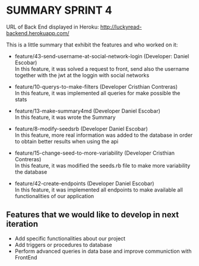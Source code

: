 # SUMMARY SPRINT 4

URL of Back End displayed in Heroku:
    http://luckyread-backend.herokuapp.com/

This is a little summary that exhibit the features and who worked on it:

* feature/43-send-username-at-social-network-login (Developer: Daniel Escobar) </br>
    In this feature, it was solved a request to front, send also the username together with the jwt at the loggin with social networks

* feature/10-querys-to-make-filters (Developer Cristhian Contreras) </br>
    In this feature, it was implemented all queries for make possible the stats

* feature/13-make-summary4md (Developer Daniel Escobar) </br>
    In this feature, it was wrote the Summary

* feature/8-modify-seedsrb (Developer Daniel Escobar)  </br>
    In this feature, more real information was added to the database in order to obtain better results when using the api

* feature/15-change-seed-to-more-variability (Developer Cristhian Contreras) </br>
    In this feature, it was modified the seeds.rb file to make more variability the database

* feature/42-create-endpoints (Developer Daniel Escobar) </br>
    In this feature, it was implemented all endpoints to make available all functionalities of our application
    
## Features that we would like to develop in next iteration

* Add specific functionalities about our project
* Add triggers or procedures to database
* Perform advanced queries in data base and improve communiction with FrontEnd
